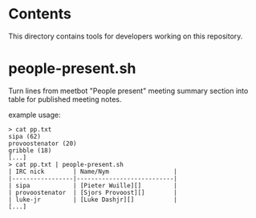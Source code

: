 Contents
========
This directory contains tools for developers working on this repository.

people-present.sh
=================

Turn lines from meetbot "People present" meeting summary section into table
for published meeting notes.

example usage:

```
> cat pp.txt
sipa (62)
provoostenator (20)
gribble (18)
[...]
> cat pp.txt | people-present.sh
| IRC nick        | Name/Nym                  |
|-----------------|---------------------------|
| sipa            | [Pieter Wuille][]         |
| provoostenator  | [Sjors Provoost][]        |
| luke-jr         | [Luke Dashjr][]           |
[...]
```
